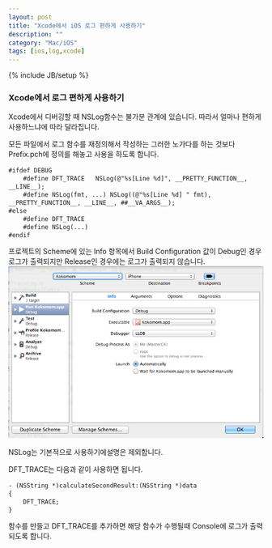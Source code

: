 ```yaml
---
layout: post
title: "Xcode에서 iOS 로그 편하게 사용하기"
description: ""
category: "Mac/iOS"
tags: [ios,log,xcode]
---
```

{% include JB/setup %}

### Xcode에서 로그 편하게 사용하기

Xcode에서 디버깅할 때 NSLog함수는 불가분 관계에 있습니다. 따라서 얼마나 편하게 사용하느냐에 따라 달라집니다.

모든 파일에서 로그 함수를 재정의해서 작성하는 그러한 노가다를 하는 것보다 Prefix.pch에 정의를 해놓고 사용을 하도록 합니다.

    #ifdef DEBUG
        #define DFT_TRACE   NSLog(@"%s[Line %d]", __PRETTY_FUNCTION__, __LINE__);
        #define NSLog(fmt, ...) NSLog((@"%s[Line %d] " fmt), __PRETTY_FUNCTION__, __LINE__, ##__VA_ARGS__);
    #else
        #define DFT_TRACE
        #define NSLog(...)
    #endif

프로젝트의 Scheme에 있는 Info 항목에서 Build Configuration 값이 Debug인 경우 로그가 출력되지만 Release인 경우에는 로그가 출력되지 않습니다.<br/>
![Build Configuration](/../../../../image/2014/build_configuration.png)

NSLog는 기본적으로 사용하기에설명은 제외합니다.

DFT_TRACE는 다음과 같이 사용하면 됩니다.

    - (NSString *)calculateSecondResult:(NSString *)data
    {    
        DFT_TRACE;
    }

함수를 만들고 DFT_TRACE를 추가하면 해당 함수가 수행될때 Console에 로그가 출력되도록 합니다.
